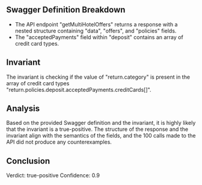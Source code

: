 ## Swagger Definition Breakdown
- The API endpoint "getMultiHotelOffers" returns a response with a nested structure containing "data", "offers", and "policies" fields.
- The "acceptedPayments" field within "deposit" contains an array of credit card types.

## Invariant
The invariant is checking if the value of "return.category" is present in the array of credit card types "return.policies.deposit.acceptedPayments.creditCards[]".

## Analysis
Based on the provided Swagger definition and the invariant, it is highly likely that the invariant is a true-positive. The structure of the response and the invariant align with the semantics of the fields, and the 100 calls made to the API did not produce any counterexamples.

## Conclusion
Verdict: true-positive
Confidence: 0.9
